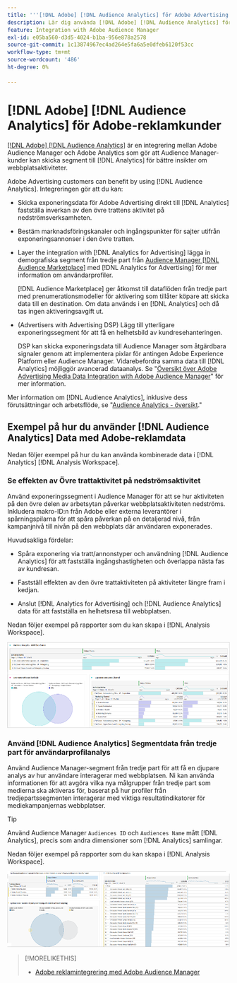 ```yaml
---
title: '''[!DNL Adobe] [!DNL Audience Analytics] för Adobe Advertising Customers'
description: Lär dig använda [!DNL Adobe] [!DNL Audience Analytics] för reklamanvändningsfall
feature: Integration with Adobe Audience Manager
exl-id: e05ba560-d3d5-4024-b1ba-956e878a2578
source-git-commit: 1c13874967ec4ad264e5fa6a5e0dfeb6120f53cc
workflow-type: tm+mt
source-wordcount: '486'
ht-degree: 0%

---
```


# [!DNL Adobe] [!DNL Audience Analytics] för Adobe-reklamkunder

[[!DNL Adobe] [!DNL Audience Analytics]](https://experienceleague.adobe.com/docs/analytics/integration/audience-analytics/mc-audiences-aam.html) är en integrering mellan Adobe Audience Manager och Adobe Analytics som gör att Audience Manager-kunder kan skicka segment till [!DNL Analytics] för bättre insikter om webbplatsaktiviteter.

Adobe Advertising customers can benefit by using [!DNL Audience Analytics]. Integreringen gör att du kan:

* Skicka exponeringsdata för Adobe Advertising direkt till [!DNL Analytics] fastställa inverkan av den övre trattens aktivitet på nedströmsverksamheten.

* Bestäm marknadsföringskanaler och ingångspunkter för sajter utifrån exponeringsannonser i den övre tratten.

* Layer the integration with [!DNL Analytics for Advertising] lägga in demografiska segment från tredje part från [Audience Manager [!DNL Audience Marketplace]](https://experienceleague.adobe.com/docs/audience-manager/user-guide/features/audience-marketplace/audience-marketplace.html) med [!DNL Analytics for Advertising] för mer information om användarprofiler.

   [!DNL Audience Marketplace] ger åtkomst till dataflöden från tredje part med prenumerationsmodeller för aktivering som tillåter köpare att skicka data till en destination. Om data används i en [!DNL Analytics] och då tas ingen aktiveringsavgift ut.

* (Advertisers with Advertising DSP) Lägg till ytterligare exponeringssegment för att få en helhetsbild av kundresehanteringen.

   DSP kan skicka exponeringsdata till Audience Manager som åtgärdbara signaler genom att implementera pixlar för antingen Adobe Experience Platform eller Audience Manager. Vidarebefordra samma data till [!DNL Analytics] möjliggör avancerad dataanalys. Se &quot;[Översikt över Adobe Advertising Media Data Integration with Adobe Audience Manager](/help/integrations/audience-manager/media-data-integration/overview.md)&quot; för mer information.

Mer information om [!DNL Audience Analytics], inklusive dess förutsättningar och arbetsflöde, se &quot;[Audience Analytics - översikt](https://experienceleague.adobe.com/docs/analytics/integration/audience-analytics/mc-audiences-aam.html).&quot;

## Exempel på hur du använder [!DNL Audience Analytics] Data med Adobe-reklamdata

Nedan följer exempel på hur du kan använda kombinerade data i [!DNL Analytics] [!DNL Analysis Workspace].

### Se effekten av Övre trattaktivitet på nedströmsaktivitet

Använd exponeringssegment i Audience Manager för att se hur aktiviteten på den övre delen av arbetsytan påverkar webbplatsaktiviteten nedströms. Inkludera makro-ID:n från Adobe eller externa leverantörer i spårningspilarna för att spåra påverkan på en detaljerad nivå, från kampanjnivå till nivån på den webbplats där användaren exponerades.

Huvudsakliga fördelar:

* Spåra exponering via tratt/annonstyper och användning [!DNL Audience Analytics] för att fastställa ingångshastigheten och överlappa nästa fas av kundresan.

* Fastställ effekten av den övre trattaktiviteten på aktiviteter längre fram i kedjan.

* Anslut [!DNL Analytics for Advertising]<!-- which doesn't include the last exposure event --> och [!DNL Audience Analytics] data <!-- (which includes the user's last exposure event) --> för att fastställa en helhetsresa till webbplatsen.

Nedan följer exempel på rapporter som du kan skapa i [!DNL Analysis Workspace].

![Se effekten av den övre trattaktiviteten på aktiviteter längre fram i kedjan](/help/integrations/assets/audience-analytics-upper-funnel-exposure.png)

### Använd [!DNL Audience Analytics] Segmentdata från tredje part för användarprofilanalys

Använd Audience Manager-segment från tredje part för att få en djupare analys av hur användare interagerar med webbplatsen. Ni kan använda informationen för att avgöra vilka nya målgrupper från tredje part som medierna ska aktiveras för, baserat på hur profiler från tredjepartssegmenten interagerar med viktiga resultatindikatorer för mediekampanjernas webbplatser.

>[!TIP]
> Använd Audience Manager `Audiences ID` och `Audiences Name` mått [!DNL Analytics], precis som andra dimensioner som [!DNL Analytics] samlingar.

Nedan följer exempel på rapporter som du kan skapa i [!DNL Analysis Workspace].

![Använda segment från tredje part för att förbättra användarprofilanalysen](/help/integrations/assets/audience-analytics-third-party-report.png)

>[!MORELIKETHIS]
>
>* [Adobe reklamintegrering med Adobe Audience Manager](/help/integrations/audience-manager/overview.md)

